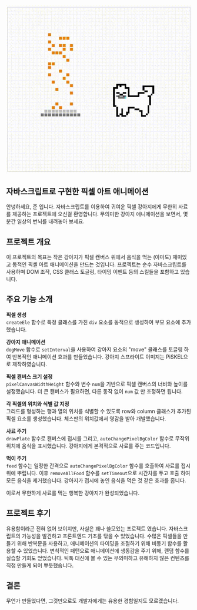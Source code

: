 <img src="./feedMe_video.gif" />

## 자바스크립트로 구현한 픽셀 아트 애니메이션

안녕하세요, 준 입니다. 자바스크립트를 이용하여 귀여운 픽셀 강아지에게 무한히 사료를 제공하는 프로젝트에 오신걸 환영합니다. 무의미한 강아지 애니메이션을 보면서, 몇 분간 일상의 번뇌를 내려놓아 보세요. 

## 프로젝트 개요

이 프로젝트의 목표는 작은 강아지가 픽셀 캔버스 위에서 음식을 먹는 (아마도) 재미있고 동적인 픽셀 아트 애니메이션을 만드는 것입니다. 프로젝트는 순수 자바스크립트를 사용하며 DOM 조작, CSS 클래스 토글링, 타이밍 이벤트 등의 스킬들을 포함하고 있습니다.

## 주요 기능 소개

**픽셀 생성** <br />
`createEle` 함수로 특정 클래스를 가진 `div` 요소를 동적으로 생성하여 부모 요소에 추가했습니다.

**강아지 애니메이션** <br />
`dogMove` 함수로 `setInterval`을 사용하여 강아지 요소의 "move" 클래스를 토글링 하여 반복적인 애니메이션 효과를 만들었습니다. 강아지 스프라이트 이미지는 PiSKEL으로 제작하였습니다.

**픽셀 캔버스 크기 설정** <br />
`pixelCanvasWidthHeight` 함수와 변수 `num`을 기반으로 픽셀 캔버스의 너비와 높이를 설정했습니다. 더 큰 캔버스가 필요하면, 다른 동작 없이 `num` 값 만 조정하면 됩니다. 

**각 픽셀의 위치와 식별 값 지정**   <br />
그리드를 형성하는 행과 열의 위치를 식별할 수 있도록 row와 column 클래스가 추가된 픽셀 요소를 생성했습니다. 체스판의 위치값에서 영감을 받아 개발했습니다. 

**사료 주기** <br />
`drawPlate` 함수로 캔버스에 접시를 그리고, `autoChangePixelBgColor` 함수로 무작위 위치에 음식을 표시했습니다. 강아지에게 본격적으로 사료를 주는 코드입니다.

**먹이 주기** <br />
`feed` 함수는 일정한 간격으로 `autoChangePixelBgColor` 함수를 호출하여 사료를 접시 위에 뿌립니다. 이후 `removeAllFood` 함수를 `setTimeout`으로 시간차를 두고 호출 하여 모든 음식을 제거했습니다. 강아지가 접시에 놓인 음식을 먹은 것 같은 효과를 줍니다. 

이로서 무한하게 사료를 먹는 행복한 강아지가 완성되었습니다. 

## 프로젝트 후기

유용함이라곤 전혀 없어 보이지만, 사실은 꽤나 쓸모있는 프로젝트 였습니다. 자바스크립트의 가능성을 발견하고 프론트엔드 기초를 닦을 수 있었습니다. 수많은 픽셀들을 만들기 위해 반복문을 사용하고, 애니메이션의 타이밍을 조절하기 위해 비동기 함수를 활용할 수 있었습니다. 변칙적인 패턴으로 애니메이션에 생동감을 주기 위해, 랜덤 함수를 실습할 기회도 얻었습니다. 틱톡 대신에 볼 수 있는 무의미하고 유해하지 않은 컨텐츠를 직접 만들게 되어 뿌듯했습니다.

## 결론

무언가 만들었다면, 그것만으로도 개발자에게는 유용한 경험일지도 모르겠습니다.
